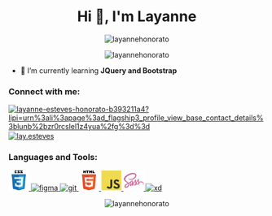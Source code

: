 <h1 align="center">Hi 👋, I'm Layanne</h1>
<p align="center"><img src="https://media3.giphy.com/media/QNFhOolVeCzPQ2Mx85/giphy.gif" alt="layannehonorato"/></p>
<p align="center"> <img src="https://komarev.com/ghpvc/?username=layannehonorato&label=Profile%20views&color=0e75b6&style=flat" alt="layannehonorato" /> </p>

- 🌱 I’m currently learning **JQuery and Bootstrap**

<h3 align="left">Connect with me:</h3>
<p align="left">
<a href="https://linkedin.com/in/layanne-esteves-honorato-b393211a4?lipi=urn%3ali%3apage%3ad_flagship3_profile_view_base_contact_details%3blunb%2bzr0rcslel1z4yua%2fg%3d%3d" target="blank"><img align="center" src="https://raw.githubusercontent.com/rahuldkjain/github-profile-readme-generator/master/src/images/icons/Social/linked-in-alt.svg" alt="layanne-esteves-honorato-b393211a4?lipi=urn%3ali%3apage%3ad_flagship3_profile_view_base_contact_details%3blunb%2bzr0rcslel1z4yua%2fg%3d%3d" height="30" width="40" /></a>
<a href="https://instagram.com/lay.esteves" target="blank"><img align="center" src="https://raw.githubusercontent.com/rahuldkjain/github-profile-readme-generator/master/src/images/icons/Social/instagram.svg" alt="lay.esteves" height="30" width="40" /></a>
</p>

<h3 align="left">Languages and Tools:</h3>
<p align="left"> <a href="https://www.w3schools.com/css/" target="_blank"> <img src="https://raw.githubusercontent.com/devicons/devicon/master/icons/css3/css3-original-wordmark.svg" alt="css3" width="40" height="40"/> </a> <a href="https://www.figma.com/" target="_blank"> <img src="https://www.vectorlogo.zone/logos/figma/figma-icon.svg" alt="figma" width="40" height="40"/> </a> <a href="https://git-scm.com/" target="_blank"> <img src="https://www.vectorlogo.zone/logos/git-scm/git-scm-icon.svg" alt="git" width="40" height="40"/> </a> <a href="https://www.w3.org/html/" target="_blank"> <img src="https://raw.githubusercontent.com/devicons/devicon/master/icons/html5/html5-original-wordmark.svg" alt="html5" width="40" height="40"/> </a> <a href="https://developer.mozilla.org/en-US/docs/Web/JavaScript" target="_blank"> <img src="https://raw.githubusercontent.com/devicons/devicon/master/icons/javascript/javascript-original.svg" alt="javascript" width="40" height="40"/> </a> <a href="https://sass-lang.com" target="_blank"> <img src="https://raw.githubusercontent.com/devicons/devicon/master/icons/sass/sass-original.svg" alt="sass" width="40" height="40"/> </a> <a href="https://www.adobe.com/products/xd.html" target="_blank"> <img src="https://cdn.worldvectorlogo.com/logos/adobe-xd.svg" alt="xd" width="40" height="40"/> </a> </p>



<p align="center"><img src="https://github-readme-stats.vercel.app/api/top-langs?username=layannehonorato&show_icons=true&locale=en&layout=compact" alt="layannehonorato"/><p>

  

